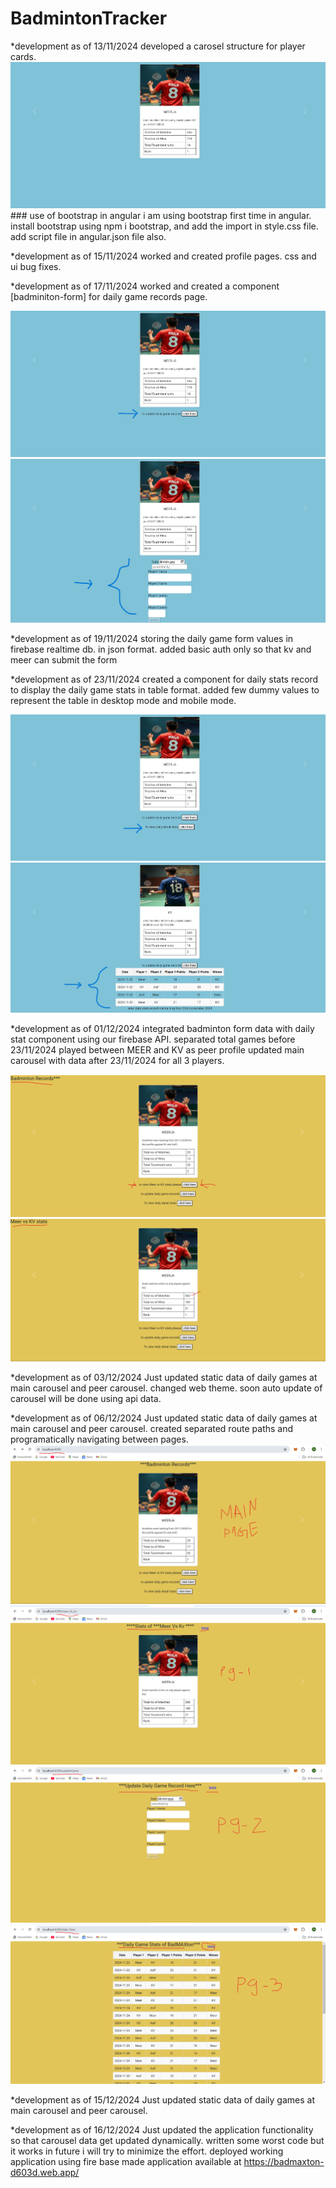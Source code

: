 # BadmintonTracker

*development as of 13/11/2024
    developed a carosel structure for player cards.
![alt text](https://github.com/meerjavali/badMaxton-Images/blob/main/13-11-2024.png)
    ### use of bootstrap in angular
i am using bootstrap first time in angular. install bootstrap using npm i bootstrap, and add the import in style.css file.
add script file in angular.json file also.

*development as of 15/11/2024
    worked and created profile pages. css and ui bug fixes.

*development as of 17/11/2024
    worked and created a component [badminiton-form] for daily game records page.

![alt text](https://github.com/meerjavali/badMaxton-Images/blob/main/17-11-2024.png)
![alt text](https://github.com/meerjavali/badMaxton-Images/blob/main/17-11-2024-2.png)

*development as of 19/11/2024
    storing the daily game form values in firebase realtime db. in json format.
added basic auth only so that kv and meer can submit the form


*development as of 23/11/2024
    created a component for daily stats record to display the daily game stats in table format.
added few dummy values to represent the table in desktop mode and mobile mode.

![alt text](https://github.com/meerjavali/badMaxton-Images/blob/main/23-11-2024.png)
![alt text](https://github.com/meerjavali/badMaxton-Images/blob/main/23-11-2024-2.png)

*development as of 01/12/2024
    integrated badminton form data with daily stat component using our firebase API.
separated total games before 23/11/2024 played between MEER and KV as peer profile
updated main carousel with data after 23/11/2024 for all 3 players.

![alt text](https://github.com/meerjavali/badMaxton-Images/blob/main/01-12-2024.png)
![alt text](https://github.com/meerjavali/badMaxton-Images/blob/main/01-12-2024-2.png)

*development as of 03/12/2024
    Just updated static data of daily games at main carousel and peer carousel. changed web theme. soon auto update of carousel 
will be done using api data.


*development as of 06/12/2024
    Just updated static data of daily games at main carousel and peer carousel. created separated route paths and programatically navigating between pages. 
![alt text](https://github.com/meerjavali/badMaxton-Images/blob/main/06-12-2024.png)
![alt text](https://github.com/meerjavali/badMaxton-Images/blob/main/06-12-2024-2.png)
![alt text](https://github.com/meerjavali/badMaxton-Images/blob/main/06-12-2024-3.png)
![alt text](https://github.com/meerjavali/badMaxton-Images/blob/main/06-12-2024-4.png)

*development as of 15/12/2024
    Just updated static data of daily games at main carousel and peer carousel.

*development as of 16/12/2024
    Just updated the application functionality so that carousel data get updated dynamically. written some worst code but it works in future i will try to minimize the effort. deployed working application using fire base made application available at https://badmaxton-d603d.web.app/  







